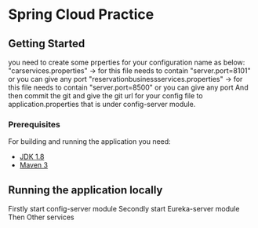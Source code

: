 # Spring Cloud Practice




## Getting Started

you need to create some prperties for your configuration name as below:
  "carservices.properties" -> for this file needs to contain "server.port=8101" or you can give any port
  "reservationbusinessservices.properties" -> for this file needs to contain "server.port=8500" or you can give any port
And then commit the git and give the git url for your config file to application.properties that is under config-server module.

### Prerequisites

For building and running the application you need:

- [JDK 1.8](http://www.oracle.com/technetwork/java/javase/downloads/jdk8-downloads-2133151.html)
- [Maven 3](https://maven.apache.org)

## Running the application locally

Firstly start config-server module
Secondly start Eureka-server module
Then Other services
